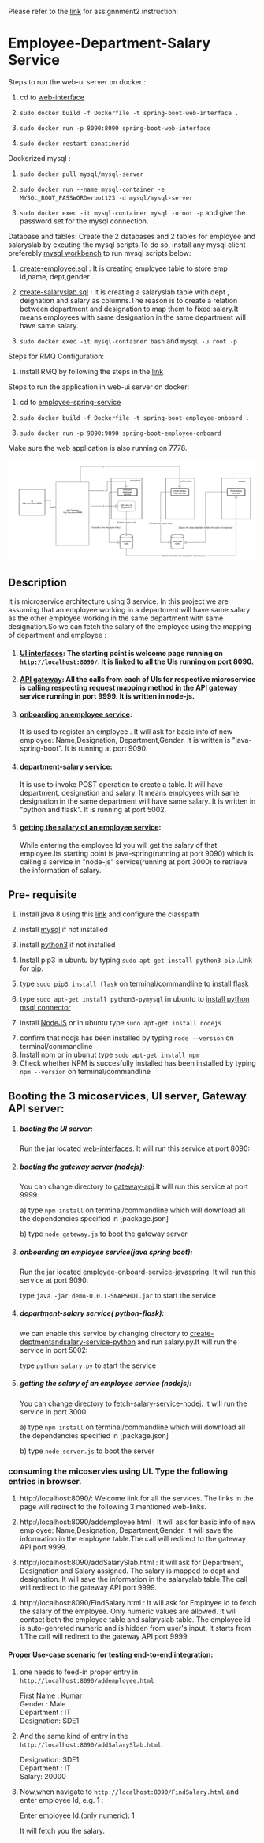 Please refer to the [link](https://github.com/airavata-courses/satyamsah/wiki) for assignnment2 instruction:





# Employee-Department-Salary Service

Steps to run the web-ui server on docker :
1) cd to [web-interface](https://github.com/airavata-courses/satyamsah/tree/assignment2/assignment2/web-interfaces)

2) `sudo docker build -f Dockerfile -t spring-boot-web-interface . `

3)  `sudo docker run -p 8090:8090 spring-boot-web-interface`

4) `sudo docker restart conatinerid` 


Dockerized mysql :

1) `sudo docker pull mysql/mysql-server`

2) `sudo docker run --name mysql-container -e MYSQL_ROOT_PASSWORD=root123 -d mysql/mysql-server`

3) `sudo docker exec -it mysql-container mysql -uroot -p` and give the password set for the mysql connection.


Database and tables:
Create the 2 databases and 2 tables for employee and salaryslab by excuting the mysql scripts.To do so, install any mysql client preferebly [mysql workbench](https://www.mysql.com/products/workbench) to run mysql scripts below:

1) [create-employee.sql](https://github.com/airavata-courses/satyamsah/blob/master/assignment1/sqlscript/create-employee.sql) : It is creating employee table to store emp id,name, dept,gender . 
2) [create-salaryslab.sql](https://github.com/airavata-courses/satyamsah/blob/master/assignment1/sqlscript/create-salaryslab.sql) : It is creating a salaryslab table with dept , deignation and salary as columns.The reason is to create a relation between department and designation to map them to fixed salary.It means employees with same designation in the same department will have same salary.


4) `sudo docker exec -it mysql-container bash` and  `mysql -u root -p`



Steps for RMQ Configuration:

1. install RMQ by following the steps in the [link](https://tecadmin.net/install-rabbitmq-server-on-ubuntu/#) 

Steps to run the application in web-ui server on docker:

1) cd to [employee-spring-service](https://github.com/airavata-courses/satyamsah/tree/assignment2/assignment2/employee-onboard-service-javaspring)

2)  `sudo docker build -f Dockerfile -t spring-boot-employee-onboard . `

3)  `sudo docker run -p 9090:9090 spring-boot-employee-onboard`





Make sure the web application is also running on 7778.

![alt text](https://github.com/airavata-courses/satyamsah/blob/master/assignment1/workflowdiagram.PNG)
## Description
It is microservice architecture using 3 service. In this project we are assuming that an employee working in a department will have same salary as the other employee working in the same department with same designation.So we can fetch the salary of the employee using the mapping of department and employee :

1)  #### [UI interfaces](https://github.com/airavata-courses/satyamsah/tree/master/assignment1/web-interfaces): The starting point is welcome page running on `http://localhost:8090/`. It is linked to all the UIs running on port 8090.

2)  #### [API gateway](https://github.com/airavata-courses/satyamsah/tree/master/assignment1/gateway-api): All the calls from each of UIs for respective microservice is calling respecting request mapping method in the API gateway service running in port 9999. It is written in node-js.

3) #### [onboarding an employee service](https://github.com/airavata-courses/satyamsah/tree/master/assignment1/employee-onboard-service-javaspring): 
   It is used to register an employee . It will ask for basic info of new employee: Name,Designation, Department,Gender. It is written is "java-spring-boot". It is running at port 9090.
4) #### [department-salary service](https://github.com/airavata-courses/satyamsah/tree/master/assignment1/create-deptmentandsalary-service-python):
   It is use to invoke POST operation to create a table. It will have department, designation and salary. It means employees with same  designation in the same department will have same salary. It is written in "python and flask". It is running at port 5002.
5) #### [getting the salary of an employee service](https://github.com/airavata-courses/satyamsah/tree/master/assignment1/fetch-salary-service-nodejs): 
   While entering the employee Id you will get the salary of that employee.Its starting point is java-spring(running at port 9090) which is calling a service in "node-js" service(running at port 3000) to retrieve the information of salary.


## Pre- requisite 
1)  install java 8 using this [link](http://www.oracle.com/technetwork/java/javase/downloads/jdk8-downloads-2133151.html) and configure      the classpath
2) install [mysql](https://dev.mysql.com/downloads/mysql/) if not installed
3) install [python3](https://www.python.org/downloads/) if not installed
4) Install pip3 in ubuntu by typing `sudo apt-get install python3-pip` .Link for [pip](https://pip.pypa.io/en/stable/installing/).
5) type `sudo pip3 install flask` on terminal/commandline to install [flask](https://pypi.python.org/pypi/Flask) 
6) type  `sudo apt-get install python3-pymysql` in ubuntu to [install python msql connector](https://pypi.python.org/pypi/PyMySQL/0.7.6)

6) install [NodeJS](https://nodejs.org/en/download/) or in ubuntu type `sudo apt-get install nodejs`
7. confirm that nodjs has been installed by typing `node --version` on terminal/commandline
8. Install [npm](https://www.npmjs.com/get-npm) or in ubunut type `sudo apt-get install npm` 
9. Check whether NPM is succesfully installed has been installed by typing `npm --version` on terminal/commandline




## Booting the 3 micoservices, UI server, Gateway API server:

1) ##### booting the UI server: 
    Run the jar located [web-interfaces](https://github.com/airavata-courses/satyamsah/blob/master/assignment1/web-interfaces/target/demo-0.0.1-SNAPSHOT.jar). It will run this service at port 8090:

2) ##### booting the gateway server (nodejs):
   You can change directory to [gateway-api](https://github.com/airavata-courses/satyamsah/tree/master/assignment1/gateway-api).It will run this service at port 9999.

    a) type `npm install` on terminal/commandline which will download all the dependencies specified in [package.json]
   
    b) type `node gateway.js` to boot the gateway server

3) ##### onboarding an employee service(java spring boot):
   Run the jar located [employee-onboard-service-javaspring](https://github.com/airavata-courses/satyamsah/blob/master/assignment1/employee-onboard-service-javaspring/target/demo-0.0.1-SNAPSHOT.jar). It will run this service at port 9090:
   
   type `java -jar demo-0.0.1-SNAPSHOT.jar` to start the service

3) ##### department-salary service( python-flask): 
   we can enable this service by changing directory to [create-deptmentandsalary-service-python](https://github.com/airavata-courses/satyamsah/tree/master/assignment1/create-deptmentandsalary-service-python) and run salary.py.It will run the  service in port 5002:

   type `python salary.py` to start the service

4) ##### getting the salary of an employee service (nodejs):
   You can change directory to [fetch-salary-service-nodej](https://github.com/satyamsah/microservice/tree/master/fetch-salary-service-nodejs). It will run the  service in port 3000.

    a) type `npm install` on terminal/commandline which will download all the dependencies specified in [package.json]
   
    b) type `node server.js` to boot the server

### consuming the micoservies using UI. Type the following entries in browser.

1) http://localhost:8090/: Welcome link for all the services. The links in the page will redirect to the following 3 mentioned web-links.

2) http://localhost:8090/addemployee.html : It will ask for basic info of new employee: Name,Designation, Department,Gender. It will save the information in the employee table.The call will redirect to the gateway API port 9999.

3) http://localhost:8090/addSalarySlab.html : It will ask for Department, Designation and Salary assigned. The salary is mapped to dept and designation. It will save the information in the salaryslab table.The call will redirect to the gateway API port 9999.

4) http://localhost:8090/FindSalary.html : It will ask for Employee id to fetch the salary of the employee. Only numeric values are allowed. It will contact both the employee table and  salaryslab table. The employee id is auto-genreted numeric and is hidden from user's input. It starts from 1.The call will redirect to the gateway API port 9999.

#### Proper Use-case scenario for testing end-to-end integration: 

1) one needs to feed-in proper entry in `http://localhost:8090/addemployee.html`

   First Name : Kumar  
   Gender : Male  
   Department : IT  
   Designation: SDE1  

2) And the same kind of entry in the `http://localhost:8090/addSalarySlab.html`:

   Designation: SDE1  
   Department : IT  
   Salary: 20000  

3) Now,when navigate to `http://localhost:8090/FindSalary.html` and enter employee Id, e.g. 1 :

   Enter employee Id:(only numeric): 1  



   It will fetch you the salary.

